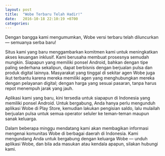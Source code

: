 ```yaml
---
layout: post
title:  "Wobe Terbaru Telah Hadir!"
date:   2016-10-18 22:10:19 +0700
categories:
---
```


Dengan bangga kami mengumumkan, Wobe versi terbaru telah diluncurkan — semuanya serba baru!

Situs kami yang baru menggambarkan komitmen kami untuk meningkatkan akses keuangan inklusif. Kami berusaha membuat prosesnya semudah mungkin. Siapapun yang memiliki ponsel Android, bahkan dengan tipe paling sederhana sekalipun, dapat berbisnis dengan berjualan pulsa dan produk digital lainnya. Masyarakat yang tinggal di sekitar agen Wobe juga ikut terbantu karena mereka memiliki agen yang menghubungkan mereka dengan pelayanan digital; dengan harga yang sesuai pasaran, tanpa harus repot menempuh jarak yang jauh.

Aplikasi kami yang baru, kini tersedia untuk siapapun di Indonesia yang memiliki ponsel Android. Untuk bergabung, Anda hanya perlu mengunduh aplikasi Wobe di Play Store, kemudian lakukan pengisian saldo, lalu mulailah berjualan pulsa untuk semua operator seluler ke teman-teman maupun sanak keluarga.

Dalam beberapa minggu mendatang kami akan membagikan informasi mengenai komunitas Wobe di berbagai daerah di Indonesia. Kami mengundang Anda untuk bergabung dengan keluarga Wobe — unduh aplikasi Wobe, dan bila ada masukan atau kendala apapun, silakan hubungi kami.
